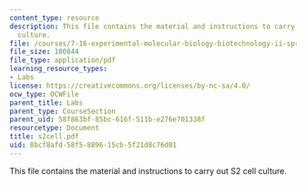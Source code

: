 ```yaml
---
content_type: resource
description: This file contains the material and instructions to carry out S2 cell
  culture.
file: /courses/7-16-experimental-molecular-biology-biotechnology-ii-spring-2005/8bcf8afd58f5889615cb5f21d8c76d01_s2cell.pdf
file_size: 100844
file_type: application/pdf
learning_resource_types:
- Labs
license: https://creativecommons.org/licenses/by-nc-sa/4.0/
ocw_type: OCWFile
parent_title: Labs
parent_type: CourseSection
parent_uid: 58f863bf-85bc-616f-511b-e276e701338f
resourcetype: Document
title: s2cell.pdf
uid: 8bcf8afd-58f5-8896-15cb-5f21d8c76d01
---
```

This file contains the material and instructions to carry out S2 cell culture.